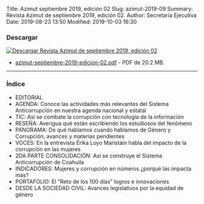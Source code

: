 Title: Azimut septiembre 2019, edición 02
Slug: azimut-2019-09
Summary: Revista Azimut de septiembre 2019, edición 02.
Author: Secretaría Ejecutiva
Date: 2019-08-23 13:50
Modified: 2019-10-03 16:30


### Descargar

<a href="azimut-septiembre-2019-edicion-02.pdf"><img class="img-fluid" src="imagen-descargar.jpg" alt="Descargar Revista Azimut de septiembre 2019, edición 02"></a>

* [azimut-septiembre-2019-edicion-02.pdf](azimut-septiembre-2019-edicion-02.pdf) - PDF de 20.2 MB.

---

### Índice

* EDITORIAL
* AGENDA: Conoce las actividades más relevantes del Sistema Anticorrupción en nuestra agenda nacional y estatal
* TIC: Así se combate la corrupción con tecnología de la información
* RESEÑA: Averigua qué están escribiendo los estudiosos del fenómeno
* PANORAMA: De qué hablamos cuando hablamos de Género y Corrupción, avances y materias pendientes
* VOCES: En la entrevista Érika Loyo Maristáin habla del impacto de la corrupción en las mujeres
* 2DA PARTE CONSOLIDACIÓN: Así se construye el Sistema Anticorrupción de Coahuila
* INDICADORES: Mujeres y corrupción en números ¿porqué las impacta más?
* PORTAFOLIO: El "Reto de los 100 días" logros e innovaciones
* DESDE LA SOCIEDAD CIVIL: Avances legislativos por la equidad de género
